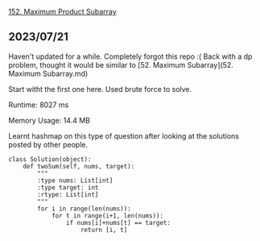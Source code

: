 [152. Maximum Product Subarray](https://leetcode.com/problems/maximum-product-subarray/description/)
## 2023/07/21
Haven't updated for a while. Completely forgot this repo :(
Back with a dp problem, thought it would be similar to [52. Maximum Subarray](52. Maximum Subarray.md)

Start witht the first one here. Used brute force to solve. 

Runtime: 8027 ms

Memory Usage: 14.4 MB

Learnt hashmap on this type of question after looking at the solutions posted by other people.

```
class Solution(object):
    def twoSum(self, nums, target):
        """
        :type nums: List[int]
        :type target: int
        :rtype: List[int]
        """
        for i in range(len(nums)):
            for t in range(i+1, len(nums)):
                if nums[i]+nums[t] == target:
                    return [i, t]
        
```
